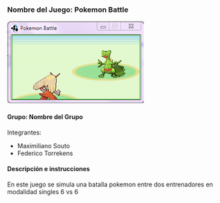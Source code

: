 ### Nombre del Juego: Pokemon Battle 

![capturaJuego](assets/AlphaPokemonBattle.png)

#### Grupo: Nombre del Grupo

Integrantes:

- Maximiliano Souto
- Federico Torrekens

#### Descripción e instrucciones
En este juego se simula una batalla pokemon entre dos entrenadores en modalidad singles 6 vs 6


